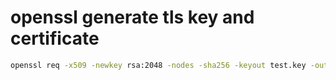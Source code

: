 # openssl generate tls key and certificate

```bash
openssl req -x509 -newkey rsa:2048 -nodes -sha256 -keyout test.key -out test.crt
```
